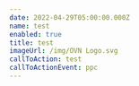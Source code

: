 ```yaml
---
date: 2022-04-29T05:00:00.000Z
name: test
enabled: true
title: test
imageUrl: /img/OVN Logo.svg
callToAction: test
callToActionEvent: ppc
---
```


